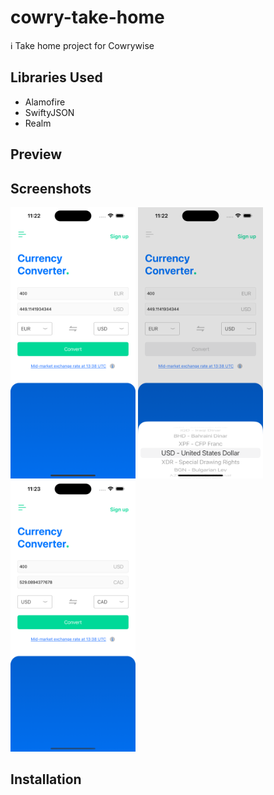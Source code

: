 # cowry-take-home

ℹ️ Take home project for Cowrywise

## Libraries Used
- Alamofire
- SwiftyJSON
- Realm

## Preview

## Screenshots
<img src="ReadMeAssets/view1.png" width="200"/>
<img src="ReadMeAssets/view2.png" width="200"/>
<img src="ReadMeAssets/view3.png" width="200"/>

## Installation
